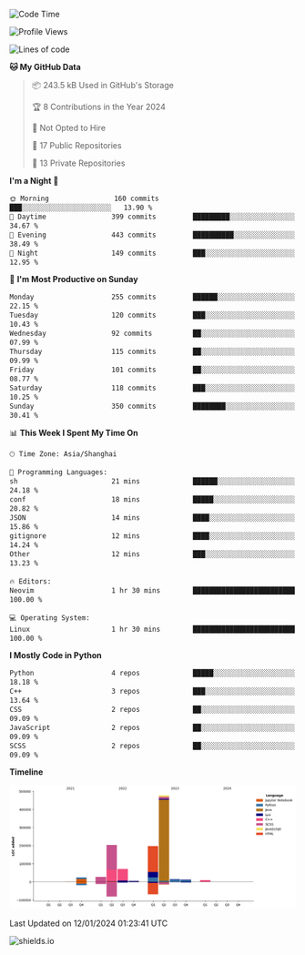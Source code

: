 <!--START_SECTION:waka-->
![Code Time](http://img.shields.io/badge/Code%20Time-371%20hrs%2035%20mins-blue)

![Profile Views](http://img.shields.io/badge/Profile%20Views-0-blue)

![Lines of code](https://img.shields.io/badge/From%20Hello%20World%20I%27ve%20Written-1.0%20million%20lines%20of%20code-blue)

**🐱 My GitHub Data** 

> 📦 243.5 kB Used in GitHub's Storage 
 > 
> 🏆 8 Contributions in the Year 2024
 > 
> 🚫 Not Opted to Hire
 > 
> 📜 17 Public Repositories 
 > 
> 🔑 13 Private Repositories 
 > 
**I'm a Night 🦉** 

```text
🌞 Morning                160 commits         ███░░░░░░░░░░░░░░░░░░░░░░   13.90 % 
🌆 Daytime                399 commits         █████████░░░░░░░░░░░░░░░░   34.67 % 
🌃 Evening                443 commits         ██████████░░░░░░░░░░░░░░░   38.49 % 
🌙 Night                  149 commits         ███░░░░░░░░░░░░░░░░░░░░░░   12.95 % 
```
📅 **I'm Most Productive on Sunday** 

```text
Monday                   255 commits         ██████░░░░░░░░░░░░░░░░░░░   22.15 % 
Tuesday                  120 commits         ███░░░░░░░░░░░░░░░░░░░░░░   10.43 % 
Wednesday                92 commits          ██░░░░░░░░░░░░░░░░░░░░░░░   07.99 % 
Thursday                 115 commits         ██░░░░░░░░░░░░░░░░░░░░░░░   09.99 % 
Friday                   101 commits         ██░░░░░░░░░░░░░░░░░░░░░░░   08.77 % 
Saturday                 118 commits         ███░░░░░░░░░░░░░░░░░░░░░░   10.25 % 
Sunday                   350 commits         ████████░░░░░░░░░░░░░░░░░   30.41 % 
```


📊 **This Week I Spent My Time On** 

```text
🕑︎ Time Zone: Asia/Shanghai

💬 Programming Languages: 
sh                       21 mins             ██████░░░░░░░░░░░░░░░░░░░   24.18 % 
conf                     18 mins             █████░░░░░░░░░░░░░░░░░░░░   20.82 % 
JSON                     14 mins             ████░░░░░░░░░░░░░░░░░░░░░   15.86 % 
gitignore                12 mins             ████░░░░░░░░░░░░░░░░░░░░░   14.24 % 
Other                    12 mins             ███░░░░░░░░░░░░░░░░░░░░░░   13.23 % 

🔥 Editors: 
Neovim                   1 hr 30 mins        █████████████████████████   100.00 % 

💻 Operating System: 
Linux                    1 hr 30 mins        █████████████████████████   100.00 % 
```

**I Mostly Code in Python** 

```text
Python                   4 repos             █████░░░░░░░░░░░░░░░░░░░░   18.18 % 
C++                      3 repos             ███░░░░░░░░░░░░░░░░░░░░░░   13.64 % 
CSS                      2 repos             ██░░░░░░░░░░░░░░░░░░░░░░░   09.09 % 
JavaScript               2 repos             ██░░░░░░░░░░░░░░░░░░░░░░░   09.09 % 
SCSS                     2 repos             ██░░░░░░░░░░░░░░░░░░░░░░░   09.09 % 
```



**Timeline**

![Lines of Code chart](https://raw.githubusercontent.com/kopp4/kopp4/main/assets/bar_graph.png)


 Last Updated on 12/01/2024 01:23:41 UTC
<!--END_SECTION:waka-->
![shields.io](https://img.shields.io/github/commit-activity/w/kopp4/kopp4?color=g&label=abusing%20bot&style=flat-square)
